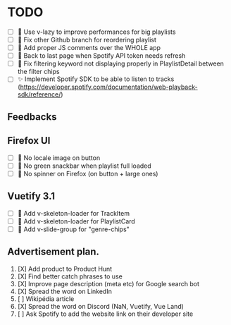 # TODO

- [ ] 🚀 Use v-lazy to improve performances for big playlists
- [ ] 🚧 Fix other Github branch for reordering playlist
- [ ] 🚀 Add proper JS comments over the WHOLE app
- [ ] 🚧 Back to last page when Spotify API token needs refresh
- [ ] 🚧 Fix filtering keyword not displaying properly in PlaylistDetail between the filter chips
- [ ] ✨ Implement Spotify SDK to be able to listen to tracks (https://developer.spotify.com/documentation/web-playback-sdk/reference/)

## Feedbacks

## Firefox UI

- [ ] 🎨 No locale image on button
- [ ] 🎨 No green snackbar when playlist full loaded
- [ ] 🎨 No spinner on Firefox (on button + large ones)

## Vuetify 3.1

- [ ] 🎨 Add v-skeleton-loader for TrackItem
- [ ] 🎨 Add v-skeleton-loader for PlaylistCard
- [ ] 🎨 Add v-slide-group for "genre-chips"

## Advertisement plan.

1. [X] Add product to Product Hunt
2. [X] Find better catch phrases to use
3. [X] Improve page description (meta etc) for Google search bot
4. [X] Spread the word on LinkedIn
5. [ ] Wikipédia article
6. [X] Spread the word on Discord (NaN, Vuetify, Vue Land)
7. [ ] Ask Spotify to add the website link on their developer site
